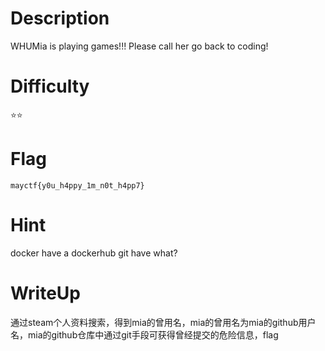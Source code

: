 # Description
WHUMia is playing games!!! Please call her go back to coding!

# Difficulty
⭐⭐

# Flag
`mayctf{y0u_h4ppy_1m_n0t_h4pp7}`


# Hint
docker have a dockerhub
git have what?

# WriteUp
通过steam个人资料搜索，得到mia的曾用名，mia的曾用名为mia的github用户名，mia的github仓库中通过git手段可获得曾经提交的危险信息，flag
